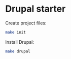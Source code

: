 # Drupal starter
Create project files:
```bash
make init
```
Install Drupal:
```bash
make drupal
```
